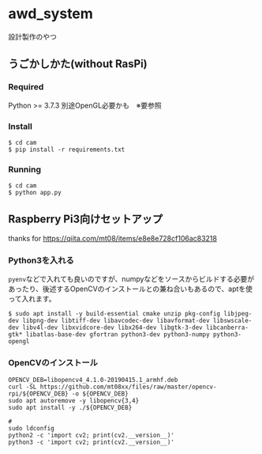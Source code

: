 # awd_system
設計製作のやつ

## うごかしかた(without RasPi)

### Required
Python >= 3.7.3
別途OpenGL必要かも　※要参照

### Install
```
$ cd cam
$ pip install -r requirements.txt
```

### Running
```
$ cd cam
$ python app.py
```


## Raspberry Pi3向けセットアップ
thanks for https://qiita.com/mt08/items/e8e8e728cf106ac83218

### Python3を入れる
`pyenv`などで入れても良いのですが、numpyなどをソースからビルドする必要があったり、後述するOpenCVのインストールとの兼ね合いもあるので、aptを使って入れます。

```
$ sudo apt install -y build-essential cmake unzip pkg-config libjpeg-dev libpng-dev libtiff-dev libavcodec-dev libavformat-dev libswscale-dev libv4l-dev libxvidcore-dev libx264-dev libgtk-3-dev libcanberra-gtk* libatlas-base-dev gfortran python3-dev python3-numpy python3-opengl
```

### OpenCVのインストール

```
OPENCV_DEB=libopencv4_4.1.0-20190415.1_armhf.deb
curl -SL https://github.com/mt08xx/files/raw/master/opencv-rpi/${OPENCV_DEB} -o ${OPENCV_DEB}
sudo apt autoremove -y libopencv{3,4}
sudo apt install -y ./${OPENCV_DEB}

#
sudo ldconfig
python2 -c 'import cv2; print(cv2.__version__)'
python3 -c 'import cv2; print(cv2.__version__)'
```
